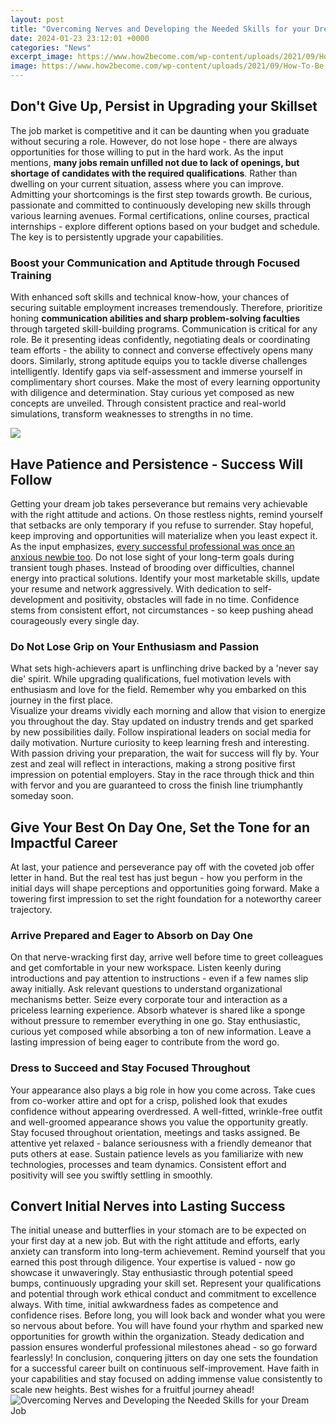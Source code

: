 ```yaml
---
layout: post
title: "Overcoming Nerves and Developing the Needed Skills for your Dream Job"
date: 2024-01-23 23:12:01 +0000
categories: "News"
excerpt_image: https://www.how2become.com/wp-content/uploads/2021/09/How-To-Be-Confident-In-A-Job-Interview-11-Tips-For-Overcoming-Interview-Nerves-768x438.png
image: https://www.how2become.com/wp-content/uploads/2021/09/How-To-Be-Confident-In-A-Job-Interview-11-Tips-For-Overcoming-Interview-Nerves-768x438.png
---
```


## Don't Give Up, Persist in Upgrading your Skillset 
The job market is competitive and it can be daunting when you graduate without securing a role. However, do not lose hope - there are always opportunities for those willing to put in the hard work. As the input mentions, **many jobs remain unfilled not due to lack of openings, but shortage of candidates with the required qualifications**. 
Rather than dwelling on your current situation, assess where you can improve. Admitting your shortcomings is the first step towards growth. Be curious, passionate and committed to continuously developing new skills through various learning avenues. Formal certifications, online courses, practical internships - explore different options based on your budget and schedule. The key is to persistently upgrade your capabilities.
### Boost your Communication and Aptitude through Focused Training
With enhanced soft skills and technical know-how, your chances of securing suitable employment increases tremendously. Therefore, prioritize honing **communication abilities and sharp problem-solving faculties** through targeted skill-building programs. 
Communication is critical for any role. Be it presenting ideas confidently, negotiating deals or coordinating team efforts - the ability to connect and converse effectively opens many doors. Similarly, strong aptitude equips you to tackle diverse challenges intelligently. Identify gaps via self-assessment and immerse yourself in complimentary short courses. 
Make the most of every learning opportunity with diligence and determination. Stay curious yet composed as new concepts are unveiled. Through consistent practice and real-world simulations, transform weaknesses to strengths in no time.

![](https://ioadvisory.com/wp-content/uploads/2022/08/Depositphotos_203374738_S-1.jpg)
## Have Patience and Persistence - Success Will Follow
Getting your dream job takes perseverance but remains very achievable with the right attitude and actions. On those restless nights, remind yourself that setbacks are only temporary if you refuse to surrender. 
Stay hopeful, keep improving and opportunities will materialize when you least expect it. As the input emphasizes, [every successful professional was once an anxious newbie too](https://store.fi.io.vn/womens-custom-proud-football-grandma-number-28-personalized-women-v-neck-t-shirt/women&). Do not lose sight of your long-term goals during transient tough phases. 
Instead of brooding over difficulties, channel energy into practical solutions. Identify your most marketable skills, update your resume and network aggressively. With dedication to self-development and positivity, obstacles will fade in no time. Confidence stems from consistent effort, not circumstances - so keep pushing ahead courageously every single day.
### Do Not Lose Grip on Your Enthusiasm and Passion
What sets high-achievers apart is unflinching drive backed by a 'never say die' spirit. While upgrading qualifications, fuel motivation levels with enthusiasm and love for the field. Remember why you embarked on this journey in the first place.  
Visualize your dreams vividly each morning and allow that vision to energize you throughout the day. Stay updated on industry trends and get sparked by new possibilities daily. Follow inspirational leaders on social media for daily motivation. Nurture curiosity to keep learning fresh and interesting. 
With passion driving your preparation, the wait for success will fly by. Your zest and zeal will reflect in interactions, making a strong positive first impression on potential employers. Stay in the race through thick and thin with fervor and you are guaranteed to cross the finish line triumphantly someday soon.
## Give Your Best On Day One, Set the Tone for an Impactful Career
At last, your patience and perseverance pay off with the coveted job offer letter in hand. But the real test has just begun - how you perform in the initial days will shape perceptions and opportunities going forward. Make a towering first impression to set the right foundation for a noteworthy career trajectory.
### Arrive Prepared and Eager to Absorb on Day One  
On that nerve-wracking first day, arrive well before time to greet colleagues and get comfortable in your new workspace. Listen keenly during introductions and pay attention to instructions - even if a few names slip away initially. Ask relevant questions to understand organizational mechanisms better. 
Seize every corporate tour and interaction as a priceless learning experience. Absorb whatever is shared like a sponge without pressure to remember everything in one go. Stay enthusiastic, curious yet composed while absorbing a ton of new information. Leave a lasting impression of being eager to contribute from the word go.
### Dress to Succeed and Stay Focused Throughout 
Your appearance also plays a big role in how you come across. Take cues from co-worker attire and opt for a crisp, polished look that exudes confidence without appearing overdressed. A well-fitted, wrinkle-free outfit and well-groomed appearance shows you value the opportunity greatly. 
Stay focused throughout orientation, meetings and tasks assigned. Be attentive yet relaxed - balance seriousness with a friendly demeanor that puts others at ease. Sustain patience levels as you familiarize with new technologies, processes and team dynamics. Consistent effort and positivity will see you swiftly settling in smoothly.
## Convert Initial Nerves into Lasting Success 
The initial unease and butterflies in your stomach are to be expected on your first day at a new job. But with the right attitude and efforts, early anxiety can transform into long-term achievement. 
Remind yourself that you earned this post through diligence. Your expertise is valued - now go showcase it unwaveringly. Stay enthusiastic through potential speed bumps, continuously upgrading your skill set. Represent your qualifications and potential through work ethical conduct and commitment to excellence always. 
With time, initial awkwardness fades as competence and confidence rises. Before long, you will look back and wonder what you were so nervous about before. You will have found your rhythm and sparked new opportunities for growth within the organization. Steady dedication and passion ensures wonderful professional milestones ahead - so go forward fearlessly!
In conclusion, conquering jitters on day one sets the foundation for a successful career built on continuous self-improvement. Have faith in your capabilities and stay focused on adding immense value consistently to scale new heights. Best wishes for a fruitful journey ahead!
![Overcoming Nerves and Developing the Needed Skills for your Dream Job](https://www.how2become.com/wp-content/uploads/2021/09/How-To-Be-Confident-In-A-Job-Interview-11-Tips-For-Overcoming-Interview-Nerves-768x438.png)